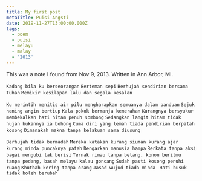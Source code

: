 ```yaml
---
title: My first post
metaTitle: Puisi Angsti
date: 2019-11-27T13:00:00.000Z
tags:
  - poem
  - puisi
  - melayu
  - malay
  - '2013'
---
```

This was a note I found from Nov 9, 2013. Written in Ann Arbor, MI.

`Kadang bila ku berseorangan`
`Berteman sepi`
`Berhujah sendirian bersama Tuhan`
`Memikir kesilapan lalu dan segala kesalan`

`Ku merintih menitis air pilu mengharapkan semuanya dalam panduan`
`Sejuk hening angin bertiup`
`Kala pokok bermanja kemerahan`
`Kurangnya bersyukur membekalkan hati hitam penuh sombong`
`Sedangkan langit hitam tidak hujan bukannya ia bohong`
`Cuma diri yang lemah tiada pendirian berpatah kosong`
`Dimanakah makna tanpa kelakuan sama diusung`


`Berhujah tidak bermadah`
`Mereka katakan kurang siuman kurang ajar kurang minda puncaknya patah`
`Dengarkan manusia hampa`
`Berkata tanpa aksi bagai mengubi tak berisi`
`Ternak rimau tanpa belang, konon berilmu tanpa pedang, basah melayu kalau goncang`
`Sudah pasti kosong penuhi ruang`
`Khutbah kering tanpa orang`
`Jasad wujud tiada minda `
`Hati busuk tidak boleh berubah`
